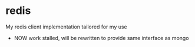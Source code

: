 # redis
My redis client implementation tailored for my use

- NOW work stalled, will be rewritten to provide same interface as mongo